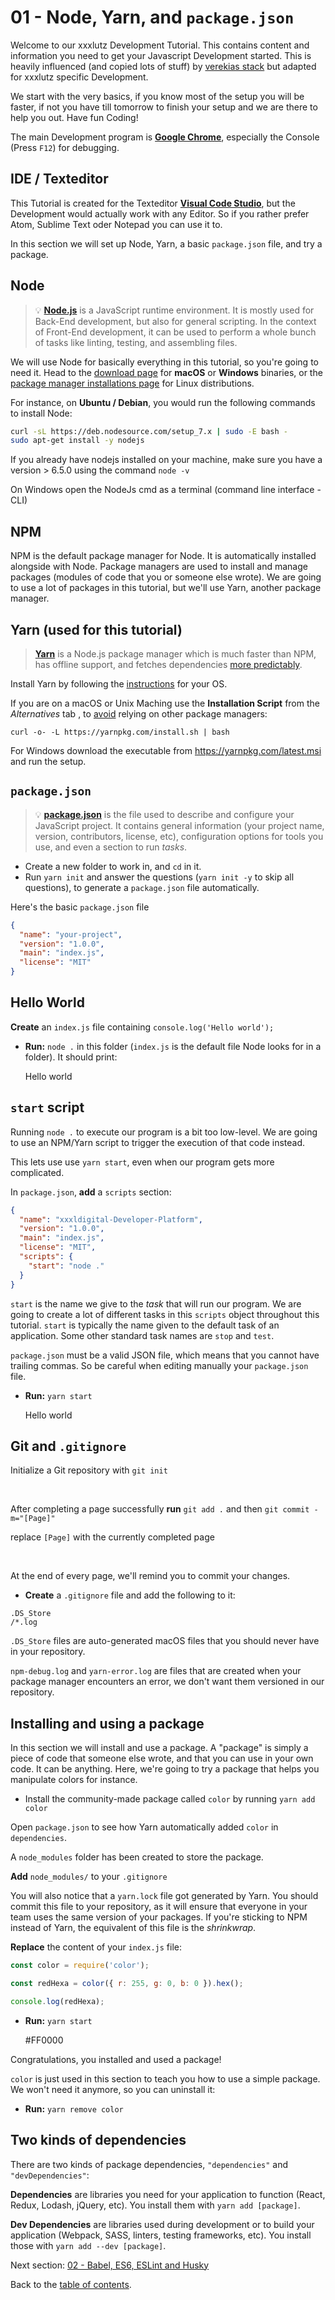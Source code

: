 # 01 - Node, Yarn, and `package.json`

Welcome to our xxxlutz Development Tutorial. This contains content and information you need to get your Javascript Development started. This is heavily influenced (and copied lots of stuff) by [verekias stack](https://github.com/verekia/js-stack-from-scratch) but adapted for xxxlutz specific Development.


We start with the very basics, if you know most of the setup you will be faster, if not you have till tomorrow to finish your setup and we are there to help you out. Have fun Coding!

The main Development program is **[Google Chrome](https://www.google.de/chrome/browser/desktop/index.html)**, especially the Console (Press `F12`) for debugging.

## IDE / Texteditor

This Tutorial is created for the Texteditor **[Visual Code Studio](https://code.visualstudio.com/)**, but the Development would actually work with any Editor. So if you rather prefer Atom, Sublime Text oder Notepad you can use it to.

In this section we will set up Node, Yarn, a basic `package.json` file, and try a package.

## Node

> 💡 **[Node.js](https://nodejs.org/)** is a JavaScript runtime environment. It is mostly used for Back-End development, but also for general scripting. In the context of Front-End development, it can be used to perform a whole bunch of tasks like linting, testing, and assembling files.

We will use Node for basically everything in this tutorial, so you're going to need it. Head to the [download page](https://nodejs.org/en/download/current/) for **macOS** or **Windows** binaries, or the [package manager installations page](https://nodejs.org/en/download/package-manager/) for Linux distributions.

For instance, on **Ubuntu / Debian**, you would run the following commands to install Node:

```sh
curl -sL https://deb.nodesource.com/setup_7.x | sudo -E bash -
sudo apt-get install -y nodejs
```

If you already have nodejs installed on your machine, make sure you have a version > 6.5.0 using the command `node -v`

On Windows open the NodeJs cmd as a terminal (command line interface - CLI)

## NPM

NPM is the default package manager for Node. It is automatically installed alongside with Node. Package managers are used to install and manage packages (modules of code that you or someone else wrote). We are going to use a lot of packages in this tutorial, but we'll use Yarn, another package manager.

## Yarn (used for this tutorial)

> **[Yarn](https://yarnpkg.com/)** is a Node.js package manager which is much faster than NPM, has offline support, and fetches dependencies [more predictably](https://yarnpkg.com/en/docs/yarn-lock).

Install Yarn by following the [instructions](https://yarnpkg.com/en/docs/install) for your OS.

If you are on a macOS or Unix Maching use the **Installation Script** from the *Alternatives* tab , to [avoid](https://github.com/yarnpkg/yarn/issues/1505) relying on other package managers:

`curl -o- -L https://yarnpkg.com/install.sh | bash`

For Windows download the executable from https://yarnpkg.com/latest.msi and run the setup.

## `package.json`

> 💡 **[package.json](https://yarnpkg.com/en/docs/package-json)** is the file used to describe and configure your JavaScript project. It contains general information (your project name, version, contributors, license, etc), configuration options for tools you use, and even a section to run *tasks*.


- Create a new folder to work in, and `cd` in it.
- Run `yarn init` and answer the questions (`yarn init -y` to skip all questions), to generate a `package.json` file automatically.

Here's the basic `package.json` file

```json
{
  "name": "your-project",
  "version": "1.0.0",
  "main": "index.js",
  "license": "MIT"
}
```

## Hello World

**Create** an `index.js` file containing `console.log('Hello world');`

* **Run:** `node .` in this folder (`index.js` is the default file Node looks for in a folder). It should print:

    Hello world


## `start` script

Running `node .` to execute our program is a bit too low-level. We are going to use an NPM/Yarn script to trigger the execution of that code instead.

This lets use use `yarn start`, even when our program gets more complicated.

In `package.json`, **add** a `scripts` section:

```json
{
  "name": "xxxldigital-Developer-Platform",
  "version": "1.0.0",
  "main": "index.js",
  "license": "MIT",
  "scripts": {
    "start": "node ."
  }
}
```

`start` is the name we give to the *task* that will run our program. We are going to create a lot of different tasks in this `scripts` object throughout this tutorial. `start` is typically the name given to the default task of an application. Some other standard task names are `stop` and `test`.

`package.json` must be a valid JSON file, which means that you cannot have trailing commas. So be careful when editing manually your `package.json` file.

* **Run:** `yarn start`

    Hello world

## Git and `.gitignore`

Initialize a Git repository with `git init`

<br>

After completing a page successfully
**run** `git add .`
and then
`git commit -m="[Page]"`

replace `[Page]` with the currently completed page

<br>

At the end of every page, we'll remind you to commit your changes.

- **Create** a `.gitignore` file and add the following to it:

```gitignore
.DS_Store
/*.log
```

`.DS_Store` files are auto-generated macOS files that you should never have in your repository.

`npm-debug.log` and `yarn-error.log` are files that are created when your package manager encounters an error, we don't want them versioned in our repository.

## Installing and using a package

In this section we will install and use a package. A "package" is simply a piece of code that someone else wrote, and that you can use in your own code. It can be anything. Here, we're going to try a package that helps you manipulate colors for instance.

- Install the community-made package called `color` by running `yarn add color`

Open `package.json` to see how Yarn automatically added `color` in  `dependencies`.

A `node_modules` folder has been created to store the package.

**Add** `node_modules/` to your `.gitignore`

You will also notice that a `yarn.lock` file got generated by Yarn. You should commit this file to your repository, as it will ensure that everyone in your team uses the same version of your packages. If you're sticking to NPM instead of Yarn, the equivalent of this file is the *shrinkwrap*.

**Replace** the content of your `index.js` file:

```js
const color = require('color');

const redHexa = color({ r: 255, g: 0, b: 0 }).hex();

console.log(redHexa);
```

* **Run:** `yarn start`

    #FF0000

Congratulations, you installed and used a package!

`color` is just used in this section to teach you how to use a simple package. We won't need it anymore, so you can uninstall it:

* **Run:** `yarn remove color`

## Two kinds of dependencies

There are two kinds of package dependencies, `"dependencies"` and `"devDependencies"`:

**Dependencies** are libraries you need for your application to function (React, Redux, Lodash, jQuery, etc). You install them with `yarn add [package]`.

**Dev Dependencies** are libraries used during development or to build your application (Webpack, SASS, linters, testing frameworks, etc). You install those with `yarn add --dev [package]`.

Next section: [02 - Babel, ES6, ESLint and Husky](02-babel-es6-eslint-husky/Readme.md)

Back to the [table of contents](../Readme.md).
